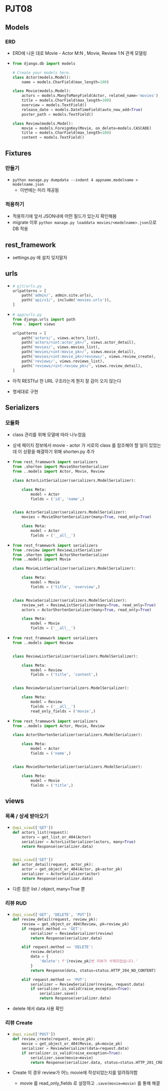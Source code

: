 # PJT08

## Models

### ERD

* ERD에 나온 대로 Movie - Actor M:N , Movie, Review 1:N 관계 모델링

* ```python
  from django.db import models
  
  # Create your models here.
  class Actor(models.Model):
      name = models.CharField(max_length=100)
  
  class Movie(models.Model):
      actors = models.ManyToManyField(Actor, related_name='movies')
      title = models.CharField(max_length=100)
      overview = models.TextField()
      release_date = models.DateTimeField(auto_now_add=True)
      poster_path = models.TextField()
  
  class Review(models.Model):
      movie = models.ForeignKey(Movie, on_delete=models.CASCADE)    
      title = models.CharField(max_length=100)
      content = models.TextField()
  
  ```



## Fixtures

### 만들기

* `python manage.py dumpdata --indent 4 appname.modelname > modelname.json`
  * 이번에는 미리 제공됨

### 적용하기

* 적용하기에 앞서 JSON내에 어떤 필드가 있는지 확인해봄
* migrate 이후 `python manage.py loaddata movies/<modelname>.json`으로 DB 적용



## rest_framework

* settings.py 에 설치 잊지말자



## urls

* ```python
  # pjt/urls.py
  urlpatterns = [
      path('admin/', admin.site.urls),
      path('api/v1/', include('movies.urls')),
  ]
  ```

* ```python
  # app/urls.py
  from django.urls import path
  from . import views
  
  urlpatterns = [
      path('actors/', views.actors_list),
      path('actors/<int:actor_pk>/', views.actor_detail),
      path('movies/', views.movies_list),
      path('movies/<int:movie_pk>/', views.movie_detail),
      path('movies/<int:movie_pk>/reviews/', views.review_create),
      path('reviews/', views.reviews_list),
      path('reviews/<int:review_pk>/', views.review_detail),
  ]
  ```

* 아직 RESTful 한 URL 구조라는게 뭔지 잘 감이 오지 않는다

* 명세대로 구현



## Serializers

### 모듈화

* class 관리를 위해 모델에 따라 나누었음

* 상세 페이지 정보에서 movie - actor 가 서로의 class 를 참조해야 할 일이 있었는데 이 상황을 해결하기 위해 shorten.py 추가

* ```python
  from rest_framework import serializers
  from .shorten import MovieShortenSerializer
  from ..models import Actor, Movie, Review
  
  class ActorListSerializer(serializers.ModelSerializer):
  
      class Meta:
          model = Actor
          fields = ('id', 'name',)
  
  
  class ActorSerializer(serializers.ModelSerializer):
      movies = MovieShortenSerializer(many=True, read_only=True)
  
      class Meta:
          model = Actor
          fields = ('__all__')
  ```

* ```python
  from rest_framework import serializers
  from .review import ReviewListSerializer
  from .shorten import ActorShortenSerializer
  from ..models import Movie
  
  class MovieListSerializer(serializers.ModelSerializer):
  
      class Meta:
          model = Movie
          fields = ('title', 'overview',)
  
  
  class MovieSerializer(serializers.ModelSerializer):
      review_set = ReviewListSerializer(many=True, read_only=True)
      actors = ActorShortenSerializer(many=True, read_only=True)
  
      class Meta:
          model = Movie
          fields = ('__all__')
  ```

* ```python
  from rest_framework import serializers
  from ..models import Review
  
  
  class ReviewListSerializer(serializers.ModelSerializer):
  
      class Meta:
          model = Review
          fields = ('title', 'content',)
  
  
  class ReviewSerializer(serializers.ModelSerializer):
  
      class Meta:
          model = Review
          fields = ('__all__')
          read_only_fields = ('movie',)
  ```

* ```python
  from rest_framework import serializers
  from ..models import Actor, Movie, Review
  
  class ActorShortenSerializer(serializers.ModelSerializer):
  
      class Meta:
          model = Actor
          fields = ('name',)
  
  
  class MovieShortenSerializer(serializers.ModelSerializer):
  
      class Meta:
          model = Movie
          fields = ('title',)
  ```





## views
### 목록 / 상세 받아오기


* ```python
  @api_view(['GET'])
  def actors_list(request):
      actors = get_list_or_404(Actor)
      serializer = ActorListSerializer(actors, many=True)
      return Response(serializer.data)
  
  
  @api_view(['GET'])
  def actor_detail(request, actor_pk):
      actor = get_object_or_404(Actor, pk=actor_pk)
      serializer = ActorSerializer(actor)
      return Response(serializer.data)
  ```

* 다른 점은 list / object, many=True 뿐



### 리뷰 RUD

* ```python
  @api_view(['GET', 'DELETE', 'PUT'])
  def review_detail(request, review_pk):
      review = get_object_or_404(Review, pk=review_pk)
      if request.method == 'GET':
          serializer = ReviewSerializer(review)
          return Response(serializer.data)
  
      elif request.method == 'DELETE':
          review.delete()
          data = {
              'delete': f'{review_pk}번 리뷰가 삭제되었습니다.'
          }
          return Response(data, status=status.HTTP_204_NO_CONTENT)
  
      elif request.method == 'PUT':
          serializer = ReviewSerializer(review, request.data)
          if serializer.is_valid(raise_exception=True):
              serializer.save()
              return Response(serializer.data)
  ```

* delete 에서 data 사용 확인

### 리뷰 Create

* ```python
  @api_view(['POST'])
  def review_create(request, movie_pk):
      movie = get_object_or_404(Movie, pk=movie_pk)
      serializer = ReviewSerializer(data=request.data)
      if serializer.is_valid(raise_exception=True):
          serializer.save(movie=movie)
          return Response(serializer.data, status=status.HTTP_201_CREATED)
  ```

* Create 의 경우 review가 어느 movie에 작성되었는지를 알려줘야함

  * movie 를 read_only_fields 로 설정하고 `.save(movie=movie)` 를 통해 해결
